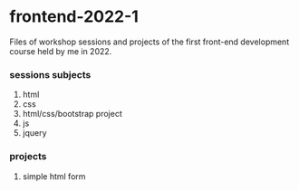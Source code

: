 # frontend-2022-1
Files of workshop sessions and projects of the first front-end development course held by me in 2022.

### sessions subjects
1. html
2. css
3. html/css/bootstrap project
4. js
5. jquery

### projects
1. simple html form
